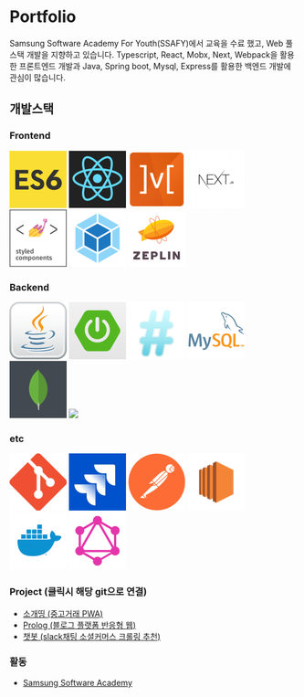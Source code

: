 # Portfolio
Samsung Software Academy For Youth(SSAFY)에서 교육을 수료 했고, Web 풀스택 개발을 지향하고 있습니다.
Typescript, React, Mobx, Next, Webpack을 활용한 프론트엔드 개발과 Java, Spring boot, Mysql, Express를 활용한 백엔드 개발에 관심이 많습니다.

## 개발스택
### Frontend
<!--
![ES6](./src/assets/img/ES6.jpg)
![React](./src/assets/img/react.png)
![Mobx](./src/assets/img/mobx.png)
![Next](./src/assets/img/nextjs.png)
![Styled-component](./src/assets/img/styled-components.png)
![Typescript](./src/assets/img/typeScript.jpg)
![webpack](./src/assets/img/webpack.png) 
-->

<div>
<img src="./src/assets/img/ES6.jpg" width="100px">
<img src="./src/assets/img/react.png" width="100px">
<img src="./src/assets/img/mobx.png" width="100px">
<img src="./src/assets/img/nextjs.png" width="100px">
<img src="./src/assets/img/styled-components.png" width="100px">
<img src="./src/assets/img/webpack.png" width="100px">
<img src="./src/assets/img/zeplin.png" width="100px">
</div>

### Backend
<!-- 
![java](./src/assets/img/java.png)
![Springboot](./src/assets/img/springboot.png)
![](./src/assets/img/Expressjs.png)
![](./src/assets/img/mysql.png)
  ![](./src/assets/img/mongodb.png)
-->
<div> 
<img src="./src/assets/img/java.png" width="100px">
<img src="./src/assets/img/springboot.png" width="100px">
<img src="./src/assets/img/Expressjs.png" width="100px">
<img src="./src/assets/img/mysql.png" width="100px">
<img src="./src/assets/img/mongodb.png" width="100px">
<img src="https://t1.daumcdn.net/cfile/tistory/211B43475865B4201E" width="100px">
</div>

### etc
<div> 
<img src="./src/assets/img/git.png" width="100px">
<img src="./src/assets/img/jira.jpg" width="100px">
<img src="./src/assets/img/postman.png" width="100px">
<img src="./src/assets/img/amazon-ec2.png" width="100px">
<img src="./src/assets/img/docker.png" width="100px">
<img src="./src/assets/img/graphql.png" width="100px">
</div>
<!-- 
![](./src/assets/img/git.png)
![](./src/assets/img/jira.jpg)
![](./src/assets/img/postman.png)
![](./src/assets/img/amazon-ec2.png)
![](./src/assets/img/docker.png)
![](./src/assets/img/graphql.png)
-->

### Project (클릭시 해당 git으로 연결)
* [소개띵 (중고거래 PWA)](https://github.com/RyuIL/sogaething-master)
* [Prolog (블로그 플랫폼 반응형 웹)](https://github.com/RyuIL/prolog-master)
* [챗봇 (slack채팅 소셜커머스 크롤링 추천)](https://github.com/RyuIL/saffy2-bootcamp)

### 활동
* [Samsung Software Academy](https://www.ssafy.com/ksp/jsp/swp/swpMain.jsp)


